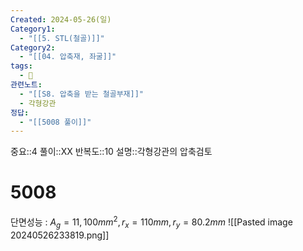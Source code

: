 ```yaml
---
Created: 2024-05-26(일)
Category1:
  - "[[5. STL(철골)]]"
Category2:
  - "[[04. 압축재, 좌굴]]"
tags:
  - 🧮
관련노트:
  - "[[S8. 압축을 받는 철골부재]]"
  - 각형강관
정답:
  - "[[5008 풀이]]"
---
```

중요::4
풀이::XX
반복도::10
설명::각형강관의 압축검토
#  5008

단면성능 : $A_{g}=11,100mm^2, r_{x}=110mm, r_{y}=80.2mm$
![[Pasted image 20240526233819.png]]

